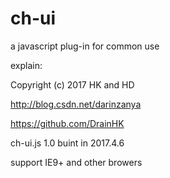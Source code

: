# ch-ui
a javascript plug-in for common use

explain:

 Copyright (c) 2017 HK and HD

 http://blog.csdn.net/darinzanya

 https://github.com/DrainHK

 ch-ui.js 1.0 buint in 2017.4.6

 support IE9+ and other browers

